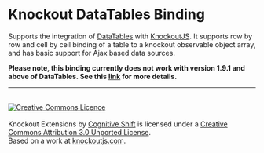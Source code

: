 # Knockout DataTables Binding

Supports the integration of [DataTables](http://datatables.net/) with [KnockoutJS](http://knockoutjs.com/).
It  supports row by row and cell by cell binding of a table to a knockout observable object array, and has
basic support for Ajax based data sources.

**Please note, this binding currently does not work with version 1.9.1 and above of DataTables.
See this [link](https://github.com/CogShift/Knockout.Extensions/issues/9) for more details.**

---
<div><br />
<a rel="license" href="http://creativecommons.org/licenses/by/3.0/"><img alt="Creative Commons Licence" style="border-width:0" src="http://i.creativecommons.org/l/by/3.0/88x31.png" /></a><br /><br /><span xmlns:dct="http://purl.org/dc/terms/" href="http://purl.org/dc/dcmitype/InteractiveResource" property="dct:title" rel="dct:type">Knockout Extensions</span> by <a xmlns:cc="http://creativecommons.org/ns#" href="http://cogshift.com" property="cc:attributionName" rel="cc:attributionURL">Cognitive Shift</a> is licensed under a <a rel="license" href="http://creativecommons.org/licenses/by/3.0/">Creative Commons Attribution 3.0 Unported License</a>.<br />Based on a work at <a xmlns:dct="http://purl.org/dc/terms/" href="http://knockoutjs.com/" rel="dct:source">knockoutjs.com</a>.
</div>
